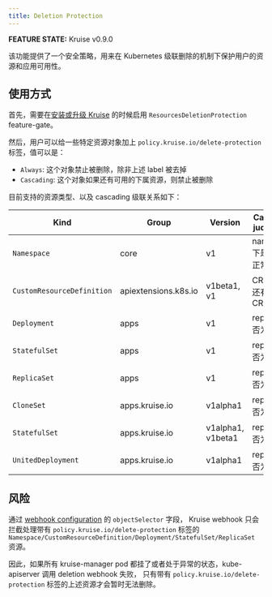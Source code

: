```yaml
---
title: Deletion Protection
---
```


**FEATURE STATE:** Kruise v0.9.0

该功能提供了一个安全策略，用来在 Kubernetes 级联删除的机制下保护用户的资源和应用可用性。

## 使用方式

首先，需要在[安装或升级 Kruise](../installation##optional-feature-gate) 的时候启用 `ResourcesDeletionProtection` feature-gate。

然后，用户可以给一些特定资源对象加上 `policy.kruise.io/delete-protection` 标签，值可以是：
- `Always`: 这个对象禁止被删除，除非上述 label 被去掉
- `Cascading`: 这个对象如果还有可用的下属资源，则禁止被删除

目前支持的资源类型、以及 cascading 级联关系如下：

| Kind                        | Group                  | Version            | **Cascading** judgement           |
| --------------------------- | ---------------------- | ------------------ | -----------------------------------
| `Namespace`                 | core                   | v1                 | namespace 下是否还有正常的 Pod       |
| `CustomResourceDefinition`  | apiextensions.k8s.io   | v1beta1, v1        | CRD 下是否还有存量的 CR              |
| `Deployment`                | apps                   | v1                 | replicas 是否为 0                   |
| `StatefulSet`               | apps                   | v1                 | replicas 是否为 0                   |
| `ReplicaSet`                | apps                   | v1                 | replicas 是否为 0                   |
| `CloneSet`                  | apps.kruise.io         | v1alpha1           | replicas 是否为 0                   |
| `StatefulSet`               | apps.kruise.io         | v1alpha1, v1beta1  | replicas 是否为 0                   |
| `UnitedDeployment`          | apps.kruise.io         | v1alpha1           | replicas 是否为 0                   |

## 风险

通过 [webhook configuration](https://kubernetes.io/docs/reference/access-authn-authz/extensible-admission-controllers/#webhook-configuration) 的 `objectSelector` 字段，
Kruise webhook 只会拦截处理带有 `policy.kruise.io/delete-protection` 标签的 `Namespace/CustomResourceDefinition/Deployment/StatefulSet/ReplicaSet` 资源。

因此，如果所有 kruise-manager pod 都挂了或者处于异常的状态，kube-apiserver 调用 deletion webhook 失败，
只有带有 `policy.kruise.io/delete-protection` 标签的上述资源才会暂时无法删除。
